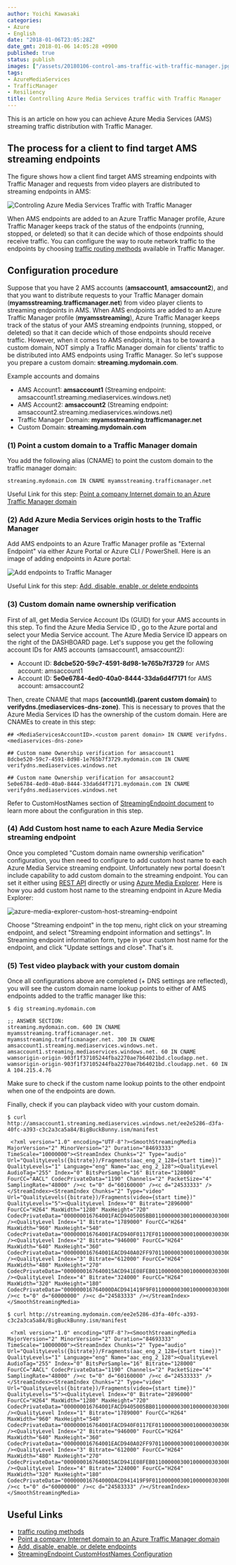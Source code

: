 ```yaml
---
author: Yoichi Kawasaki
categories:
- Azure
- English
date: "2018-01-06T23:05:28Z"
date_gmt: 2018-01-06 14:05:28 +0900
published: true
status: publish
images: ["/assets/20180106-control-ams-traffic-with-traffic-manager.jpg"]
tags:
- AzureMediaServices
- TrafficManager
- Resiliency
title: Controlling Azure Media Services traffic with Traffic Manager
---
```


This is an article on how you can achieve Azure Media Services (AMS) streaming traffic distribution with Traffic Manager.

## The process for a client to find target AMS streaming endpoints

The figure shows how a client find target AMS streaming endpoints with Traffic Manager and requests from video players are distributed to streaming endpoints in AMS:

![Controling Azure Media Services Traffic with Traffic Manager](/assets/20180106-control-ams-traffic-with-traffic-manager.jpg)

When AMS endpoints are added to an Azure Traffic Manager profile, Azure Traffic Manager keeps track of the status of the endpoints (running, stopped, or deleted) so that it can decide which of those endpoints should receive traffic. You can configure the way to route network traffic to the endpoints by choosing [traffic routing methods](https://docs.microsoft.com/en-us/azure/traffic-manager/traffic-manager-routing-methods) available in Traffic Manager.

## Configuration procedure

Suppose that you have 2 AMS accounts (**amsaccount1**, **amsaccount2**), and that you want to distribute requests to your Traffic Manager domain (**myamsstreaming.trafficmanager.net**) from video player clients to streaming endpoints in AMS. When AMS endpoints are added to an Azure Traffic Manager profile (**myamsstreaming**), Azure Traffic Manager keeps track of the status of your AMS streaming endpoints (running, stopped, or deleted) so that it can decide which of those endpoints should receive traffic. However, when it comes to AMS endpoints, it has to be toward a custom domain, NOT simply a Traffic Manager domain for clients' traffic to be distributed into AMS endpoints using Traffic Manager. So let's suppose you prepare a custom domain: **streaming.mydomain.com**.

Example accounts and domains

- AMS Account1: **amsaccount1** (Streaming endpoint: amsaccount1.streaming.mediaservices.windows.net)
- AMS Account2: **amsaccount2** (Streaming endpoint: amsaccount2.streaming.mediaservices.windows.net)
- Traffic Manager Domain: **myamsstreaming.trafficmanager.net**
- Custom Domain: **streaming.mydomain.com**

### (1) Point a custom domain to a Traffic Manager domain

You add the following alias (CNAME) to point the custom domain to the traffic manager domain:
```
streaming.mydomain.com IN CNAME myamsstreaming.trafficmanager.net
```

Useful Link for this step: [Point a company Internet domain to an Azure Traffic Manager domain](https://docs.microsoft.com/azure/traffic-manager/traffic-manager-point-internet-domain)

### (2) Add Azure Media Services origin hosts to the Traffic Manager

Add AMS endpoints to an Azure Traffic Manager profile as "External Endpoint" via either Azure Portal or Azure CLI / PowerShell. Here is an image of adding endpoints in Azure portal: 

![Add endpoints to Traffic Manager](/assets/20180106-add-endpoints-to-traffic-manager.jpg)

Useful Link for this step: [Add, disable, enable, or delete endpoints](https://docs.microsoft.com/azure/traffic-manager/traffic-manager-manage-endpoints)

### (3) Custom domain name ownership verification

First of all, get Media Service Account IDs (GUID) for your AMS accounts in this step. To find the Azure Media Service ID , go to the Azure portal and select your Media Service account. The Azure Media Service ID appears on the right of the DASHBOARD page. Let's suppose you get the following account IDs for AMS accounts (amsaccount1, amsaccount2):

- Account ID: **8dcbe520-59c7-4591-8d98-1e765b7f3729** for AMS account: amsaccount1
- Account ID: **5e0e6784-4ed0-40a0-8444-33da6d4f7171** for AMS account: amsaccount2

Then, create CNAME that maps **(accountId).(parent custom domain)** to **verifydns.(mediaservices-dns-zone)**. This is necessary to proves that the Azure Media Services ID has the ownership of the custom domain. Here are CNAMEs to create in this step:

```
## <MediaServicesAccountID>.<custom parent domain> IN CNAME verifydns.<mediaservices-dns-zone>

## Custom name Ownership verification for amsaccount1
8dcbe520-59c7-4591-8d98-1e765b7f3729.mydomain.com IN CNAME  verifydns.mediaservices.windows.net

## Custom name Ownership verification for amsaccount2
5e0e6784-4ed0-40a0-8444-33da6d4f7171.mydomain.com IN CNAME  verifydns.mediaservices.windows.net
```

Refer to CustomHostNames section of [StreamingEndpoint document](https://docs.microsoft.com/rest/api/media/operations/streamingendpoint) to learn more about the configuration in this step.

### (4) Add Custom host name to each Azure Media Service streaming endpoint

Once you completed "Custom domain name ownership verification" configuration, you then need to configure to add custom host name to each Azure Media Service streaming endpoint. Unfortunately new portal doesn't include capability to add custom domain to the streaming endpoint. You can set it either using [REST API](https://docs.microsoft.com/en-us/rest/api/media/operations/streamingendpoint) directly or using [Azure Media Explorer](https://github.com/Azure/Azure-Media-Services-Explorer). Here is how you add custom host name to the streaming endpoint in Azure Media Explorer:

![azure-media-explorer-custom-host-streaming-endpoint](/assets/20180106-azure-media-explorer-custom-host-streaming-endpoint.jpg)

Choose "Streaming endpoint" in the top menu, right click on your streaming endpoint, and select "Streaming endpoint information and settings". In Streaming endpoint information form, type in your custom host name for the endpoint, and click "Update settings and close". That's it.

### (5) Test video playback with your custom domain

Once all configurations above are completed (+ DNS settings are reflected), you will see the custom domain name lookup points to either of AMS endpoints added to the traffic manager like this:

```
$ dig streaming.mydomain.com

;; ANSWER SECTION:
streaming.mydomain.com. 600 IN CNAME myamsstreaming.trafficmanager.net.
myamsstreaming.trafficmanager.net. 300 IN CNAME amsaccount1.streaming.mediaservices.windows.net.
amsaccount1.streaming.mediaservices.windows.net. 60 IN CNAME wamsorigin-origin-903f1f37105244fba2270ae7b64021bd.cloudapp.net.
wamsorigin-origin-903f1f37105244fba2270ae7b64021bd.cloudapp.net. 60 IN A 104.215.4.76
```

Make sure to check if the custom name lookup points to the other endpoint when one of the endpoints are down.

Finally, check if you can playback video with your custom domain. 

```shell
$ curl http://amsaccount1.streaming.mediaservices.windows.net/ee2e5286-d3fa-40fc-a393-c3c2a3ca5a84/BigBuckBunny.ism/manifest

 <?xml version="1.0" encoding="UTF-8"?><SmoothStreamingMedia MajorVersion="2" MinorVersion="2" Duration="84693333" TimeScale="10000000"><StreamIndex Chunks="2" Type="audio" Url="QualityLevels({bitrate})/Fragments(aac_eng_2_128={start time})" QualityLevels="1" Language="eng" Name="aac_eng_2_128"><QualityLevel AudioTag="255" Index="0" BitsPerSample="16" Bitrate="128000" FourCC="AACL" CodecPrivateData="1190" Channels="2" PacketSize="4" SamplingRate="48000" /><c t="0" d="60160000" /><c d="24533333" /></StreamIndex><StreamIndex Chunks="2" Type="video" Url="QualityLevels({bitrate})/Fragments(video={start time})" QualityLevels="5"><QualityLevel Index="0" Bitrate="2896000" FourCC="H264" MaxWidth="1280" MaxHeight="720" CodecPrivateData="000000016764001FACD9405005BB011000000300100000030300F18319600000000168EBECB22C" /><QualityLevel Index="1" Bitrate="1789000" FourCC="H264" MaxWidth="960" MaxHeight="540" CodecPrivateData="000000016764001FACD940F0117EF011000003000100000300300F1831960000000168EBECB22C" /><QualityLevel Index="2" Bitrate="946000" FourCC="H264" MaxWidth="640" MaxHeight="360" CodecPrivateData="000000016764001EACD940A02FF97011000003000100000300300F162D960000000168EBECB22C" /><QualityLevel Index="3" Bitrate="612000" FourCC="H264" MaxWidth="480" MaxHeight="270" CodecPrivateData="0000000167640015ACD941E08FEB011000000300100000030300F162D9600000000168EBECB22C" /><QualityLevel Index="4" Bitrate="324000" FourCC="H264" MaxWidth="320" MaxHeight="180" CodecPrivateData="000000016764000DACD941419F9F011000000300100000030300F14299600000000168EBECB22C" /><c t="0" d="60000000" /><c d="24583333" /></StreamIndex></SmoothStreamingMedia>
```

```shell
$ curl http://streaming.mydomain.com/ee2e5286-d3fa-40fc-a393-c3c2a3ca5a84/BigBuckBunny.ism/manifest

 <?xml version="1.0" encoding="UTF-8"?><SmoothStreamingMedia MajorVersion="2" MinorVersion="2" Duration="84693333" TimeScale="10000000"><StreamIndex Chunks="2" Type="audio" Url="QualityLevels({bitrate})/Fragments(aac_eng_2_128={start time})" QualityLevels="1" Language="eng" Name="aac_eng_2_128"><QualityLevel AudioTag="255" Index="0" BitsPerSample="16" Bitrate="128000" FourCC="AACL" CodecPrivateData="1190" Channels="2" PacketSize="4" SamplingRate="48000" /><c t="0" d="60160000" /><c d="24533333" /></StreamIndex><StreamIndex Chunks="2" Type="video" Url="QualityLevels({bitrate})/Fragments(video={start time})" QualityLevels="5"><QualityLevel Index="0" Bitrate="2896000" FourCC="H264" MaxWidth="1280" MaxHeight="720" CodecPrivateData="000000016764001FACD9405005BB011000000300100000030300F18319600000000168EBECB22C" /><QualityLevel Index="1" Bitrate="1789000" FourCC="H264" MaxWidth="960" MaxHeight="540" CodecPrivateData="000000016764001FACD940F0117EF011000003000100000300300F1831960000000168EBECB22C" /><QualityLevel Index="2" Bitrate="946000" FourCC="H264" MaxWidth="640" MaxHeight="360" CodecPrivateData="000000016764001EACD940A02FF97011000003000100000300300F162D960000000168EBECB22C" /><QualityLevel Index="3" Bitrate="612000" FourCC="H264" MaxWidth="480" MaxHeight="270" CodecPrivateData="0000000167640015ACD941E08FEB011000000300100000030300F162D9600000000168EBECB22C" /><QualityLevel Index="4" Bitrate="324000" FourCC="H264" MaxWidth="320" MaxHeight="180" CodecPrivateData="000000016764000DACD941419F9F011000000300100000030300F14299600000000168EBECB22C" /><c t="0" d="60000000" /><c d="24583333" /></StreamIndex></SmoothStreamingMedia>
```

## Useful Links

- [traffic routing methods](https://docs.microsoft.com/en-us/azure/traffic-manager/traffic-manager-routing-methods)
- [Point a company Internet domain to an Azure Traffic Manager domain](https://docs.microsoft.com/azure/traffic-manager/traffic-manager-point-internet-domain)
- [Add, disable, enable, or delete endpoints](https://docs.microsoft.com/azure/traffic-manager/traffic-manager-manage-endpoints)
- [StreamingEndpoint CustomHostNames Configuration](https://docs.microsoft.com/rest/api/media/operations/streamingendpoint)
